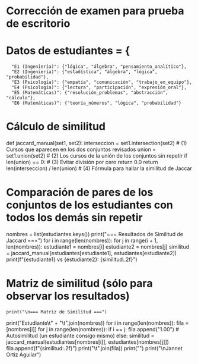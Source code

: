 # Corrección de examen para prueba de escritorio

 # Datos de estudiantes = {
      "E1 (Ingeniería)": {"lógica", "álgebra", "pensamiento_analítico"},
      "E2 (Ingeniería)": {"estadística", "álgebra", "lógica", "probabilidad"},
      "E3 (Psicología)": {"empatía", "comunicación", "trabajo_en_equipo"},
      "E4 (Psicología)": {"lectura", "participación", "expresión_oral"},
      "E5 (Matemáticas)": {"resolución_problemas", "abstracción", "cálculo"},
      "E6 (Matemáticas)": {"teoría_números", "lógica", "probabilidad"}

# Cálculo de similitud

  def jaccard_manual(set1, set2):
    interseccion = set1.intersection(set2)  # (1) Cursos que aparecen en los dos conjuntos revisados
    union = set1.union(set2)                # (2) Los cursos de la unión de los conjuntos sin repetir
    if len(union) == 0:                     # (3) Evitar división por cero
        return 0.0
    return len(interseccion) / len(union)   # (4) Fórmula para hallar la similitud de Jaccar

# Comparación de pares de los conjuntos de los estudiantes con todos los demás sin repetir

  nombres = list(estudiantes.keys())
  print("=== Resultados de Similitud de Jaccard ===")
  for i in range(len(nombres)):
      for j in range(i + 1, len(nombres)):
          estudiante1 = nombres[i]
          estudiante2 = nombres[j]
          similitud = jaccard_manual(estudiantes[estudiante1], estudiantes[estudiante2])
          print(f"{estudiante1} vs {estudiante2}: {similitud:.2f}")

# Matriz de similitud (sólo para observar los resultados)
    print("\n=== Matriz de Similitud ===")
  print("Estudiante\t" + "\t".join(nombres))
  for i in range(len(nombres)):
      fila = [nombres[i]]
      for j in range(len(nombres)):
          if i == j:
              fila.append("1.00")  # Autosimilitud (un estudiante consigo mismo)
          else:
              similitud = jaccard_manual(estudiantes[nombres[i]], estudiantes[nombres[j]])
              fila.append(f"{similitud:.2f}")
      print("\t".join(fila))
      print("")
      print("\nJannet Ortiz Aguilar")
